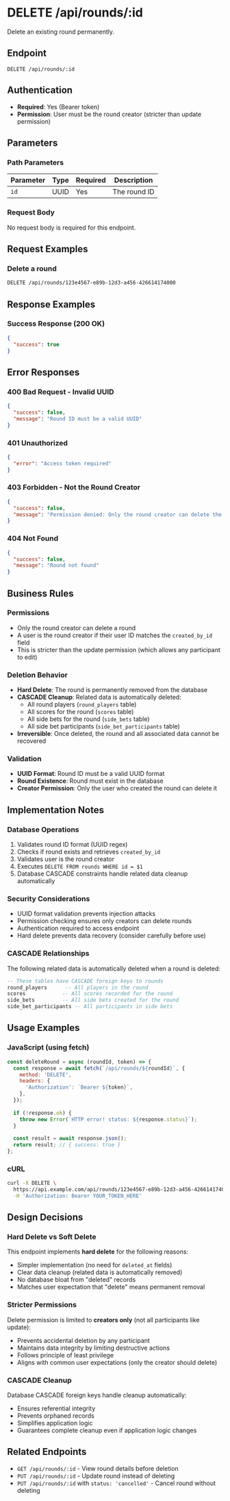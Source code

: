# DELETE /api/rounds/:id

Delete an existing round permanently.

## Endpoint
```
DELETE /api/rounds/:id
```

## Authentication
- **Required**: Yes (Bearer token)
- **Permission**: User must be the round creator (stricter than update permission)

## Parameters

### Path Parameters
| Parameter | Type | Required | Description |
|-----------|------|----------|-------------|
| `id` | UUID | Yes | The round ID |

### Request Body
No request body is required for this endpoint.

## Request Examples

### Delete a round
```bash
DELETE /api/rounds/123e4567-e89b-12d3-a456-426614174000
```

## Response Examples

### Success Response (200 OK)
```json
{
  "success": true
}
```

## Error Responses

### 400 Bad Request - Invalid UUID
```json
{
  "success": false,
  "message": "Round ID must be a valid UUID"
}
```

### 401 Unauthorized
```json
{
  "error": "Access token required"
}
```

### 403 Forbidden - Not the Round Creator
```json
{
  "success": false,
  "message": "Permission denied: Only the round creator can delete the round"
}
```

### 404 Not Found
```json
{
  "success": false,
  "message": "Round not found"
}
```

## Business Rules

### Permissions
- Only the round creator can delete a round
- A user is the round creator if their user ID matches the `created_by_id` field
- This is stricter than the update permission (which allows any participant to edit)

### Deletion Behavior
- **Hard Delete**: The round is permanently removed from the database
- **CASCADE Cleanup**: Related data is automatically deleted:
  - All round players (`round_players` table)
  - All scores for the round (`scores` table) 
  - All side bets for the round (`side_bets` table)
  - All side bet participants (`side_bet_participants` table)
- **Irreversible**: Once deleted, the round and all associated data cannot be recovered

### Validation
- **UUID Format**: Round ID must be a valid UUID format
- **Round Existence**: Round must exist in the database
- **Creator Permission**: Only the user who created the round can delete it

## Implementation Notes

### Database Operations
1. Validates round ID format (UUID regex)
2. Checks if round exists and retrieves `created_by_id`
3. Validates user is the round creator
4. Executes `DELETE FROM rounds WHERE id = $1`
5. Database CASCADE constraints handle related data cleanup automatically

### Security Considerations
- UUID format validation prevents injection attacks
- Permission checking ensures only creators can delete rounds
- Authentication required to access endpoint
- Hard delete prevents data recovery (consider carefully before use)

### CASCADE Relationships
The following related data is automatically deleted when a round is deleted:

```sql
-- These tables have CASCADE foreign keys to rounds
round_players      -- All players in the round
scores            -- All scores recorded for the round  
side_bets         -- All side bets created for the round
side_bet_participants -- All participants in side bets
```

## Usage Examples

### JavaScript (using fetch)
```javascript
const deleteRound = async (roundId, token) => {
  const response = await fetch(`/api/rounds/${roundId}`, {
    method: 'DELETE',
    headers: {
      'Authorization': `Bearer ${token}`,
    },
  });
  
  if (!response.ok) {
    throw new Error(`HTTP error! status: ${response.status}`);
  }
  
  const result = await response.json();
  return result; // { success: true }
};
```

### cURL
```bash
curl -X DELETE \
  https://api.example.com/api/rounds/123e4567-e89b-12d3-a456-426614174000 \
  -H 'Authorization: Bearer YOUR_TOKEN_HERE'
```

## Design Decisions

### Hard Delete vs Soft Delete
This endpoint implements **hard delete** for the following reasons:
- Simpler implementation (no need for `deleted_at` fields)
- Clear data cleanup (related data is automatically removed)
- No database bloat from "deleted" records
- Matches user expectation that "delete" means permanent removal

### Stricter Permissions
Delete permission is limited to **creators only** (not all participants like update):
- Prevents accidental deletion by any participant
- Maintains data integrity by limiting destructive actions
- Follows principle of least privilege
- Aligns with common user expectations (only the creator should delete)

### CASCADE Cleanup
Database CASCADE foreign keys handle cleanup automatically:
- Ensures referential integrity
- Prevents orphaned records
- Simplifies application logic
- Guarantees complete cleanup even if application logic changes

## Related Endpoints

- `GET /api/rounds/:id` - View round details before deletion
- `PUT /api/rounds/:id` - Update round instead of deleting
- `PUT /api/rounds/:id` with `status: 'cancelled'` - Cancel round without deleting